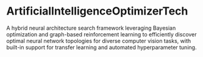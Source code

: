 # ArtificialIntelligenceOptimizerTech
A hybrid neural architecture search framework leveraging Bayesian optimization and graph-based reinforcement learning to efficiently discover optimal neural network topologies for diverse computer vision tasks, with built-in support for transfer learning and automated hyperparameter tuning.

